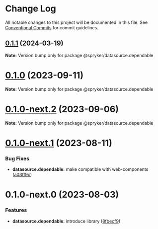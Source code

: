 # Change Log

All notable changes to this project will be documented in this file.
See [Conventional Commits](https://conventionalcommits.org) for commit guidelines.

## [0.1.1](https://github.com/spryker/ui-components/compare/@spryker/datasource.dependable@0.1.0...@spryker/datasource.dependable@0.1.1) (2024-03-19)

**Note:** Version bump only for package @spryker/datasource.dependable





# [0.1.0](https://github.com/spryker/ui-components/compare/@spryker/datasource.dependable@0.1.0-next.2...@spryker/datasource.dependable@0.1.0) (2023-09-11)

**Note:** Version bump only for package @spryker/datasource.dependable





# [0.1.0-next.2](https://github.com/spryker/ui-components/compare/@spryker/datasource.dependable@0.1.0-next.1...@spryker/datasource.dependable@0.1.0-next.2) (2023-09-06)

**Note:** Version bump only for package @spryker/datasource.dependable





# [0.1.0-next.1](https://github.com/spryker/ui-components/compare/@spryker/datasource.dependable@0.1.0-next.0...@spryker/datasource.dependable@0.1.0-next.1) (2023-08-11)


### Bug Fixes

* **datasource.dependable:** make compatible with web-components ([a03ff9c](https://github.com/spryker/ui-components/commit/a03ff9c2d965501bbf85de6513716a3d2089b697))





# 0.1.0-next.0 (2023-08-03)


### Features

* **datasource.dependable:** introduce library ([8fbecf9](https://github.com/spryker/ui-components/commit/8fbecf98a4130c70091bd502c8794741ea8207d6))
